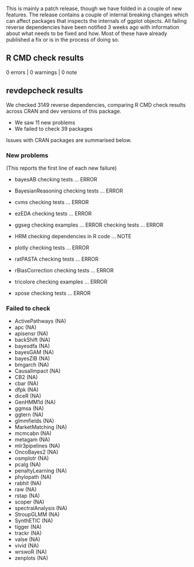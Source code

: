 This is mainly a patch release, though we have folded in a couple of new 
features. The release contains a couple of internal breaking changes which can
affect packages that inspects the internals of ggplot objects. All failing 
reverse dependencies have been notified 3 weeks ago with information about what
needs to be fixed and how. Most of these have already published a fix or is in 
the process of doing so.

## R CMD check results

0 errors | 0 warnings | 0 note

## revdepcheck results

We checked 3149 reverse dependencies, comparing R CMD check results across CRAN and dev versions of this package.

 * We saw 11 new problems
 * We failed to check 39 packages

Issues with CRAN packages are summarised below.

### New problems
(This reports the first line of each new failure)

* bayesAB
  checking tests ... ERROR

* BayesianReasoning
  checking tests ... ERROR

* cvms
  checking tests ... ERROR

* ezEDA
  checking tests ... ERROR

* ggseg
  checking examples ... ERROR
  checking tests ... ERROR

* HRM
  checking dependencies in R code ... NOTE

* plotly
  checking tests ... ERROR

* ratPASTA
  checking tests ... ERROR

* rBiasCorrection
  checking tests ... ERROR

* tricolore
  checking examples ... ERROR

* xpose
  checking tests ... ERROR

### Failed to check

* ActivePathways   (NA)
* apc              (NA)
* apisensr         (NA)
* backShift        (NA)
* bayesdfa         (NA)
* bayesGAM         (NA)
* bayesZIB         (NA)
* bmgarch          (NA)
* CausalImpact     (NA)
* CB2              (NA)
* cbar             (NA)
* dfpk             (NA)
* diceR            (NA)
* GenHMM1d         (NA)
* ggmsa            (NA)
* ggtern           (NA)
* glmmfields       (NA)
* MarketMatching   (NA)
* mcmcabn          (NA)
* metagam          (NA)
* mlr3pipelines    (NA)
* OncoBayes2       (NA)
* osmplotr         (NA)
* pcalg            (NA)
* penaltyLearning  (NA)
* phylopath        (NA)
* rabhit           (NA)
* raw              (NA)
* rstap            (NA)
* scoper           (NA)
* spectralAnalysis (NA)
* StroupGLMM       (NA)
* SynthETIC        (NA)
* tigger           (NA)
* trackr           (NA)
* valse            (NA)
* vivid            (NA)
* wrswoR           (NA)
* zenplots         (NA)
